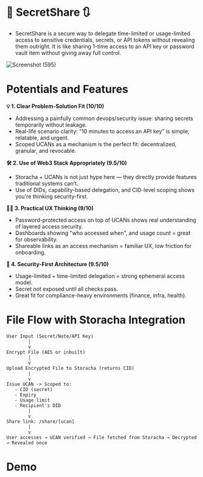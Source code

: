 # 🔐 SecretShare 🔃
- SecretShare is a secure way to delegate time-limited or usage-limited access to sensitive credentials, secrets, or API tokens without revealing them outright. It is like sharing 1-time access to an API key or password vault item without giving away full control.

![Screenshot (595)](https://github.com/user-attachments/assets/01f40596-a7b5-4349-b92c-67690871075f)

# Potentials and Features

**💡 1. Clear Problem-Solution Fit (10/10)**
- Addressing a painfully common devops/security issue: sharing secrets temporarily without leakage.
- Real-life scenario clarity: “10 minutes to access an API key” is simple, relatable, and urgent.
- Scoped UCANs as a mechanism is the perfect fit: decentralized, granular, and revocable.

**🛠️ 2. Use of Web3 Stack Appropriately (9.5/10)**
- Storacha + UCANs is not just hype here — they directly provide features traditional systems can’t.
- Use of DIDs, capability-based delegation, and CID-level scoping shows you're thinking security-first.

**🧑‍💻 3. Practical UX Thinking (9/10)**
- Password-protected access on top of UCANs shows real understanding of layered access security.
- Dashboards showing "who accessed when", and usage count = great for observability.
- Shareable links as an access mechanism = familiar UX, low friction for onboarding.

**🔐 4. Security-First Architecture (9.5/10)**
- Usage-limited + time-limited delegation = strong ephemeral access model.
- Secret not exposed until all checks pass.
- Great fit for compliance-heavy environments (finance, infra, health).


# File Flow with Storacha Integration

```
User Input (Secret/Note/API Key)
        |
        v
Encrypt File (AES or inbuilt)
        |
        v
Upload Encrypted File to Storacha (returns CID)
        |
        v
Issue UCAN -> Scoped to:
   - CID (secret)
   - Expiry
   - Usage limit
   - Recipient's DID
        |
        v
Share link: /share/[ucan]
        |
        v
User accesses → UCAN verified → File fetched from Storacha → Decrypted → Revealed once
```

# Demo
